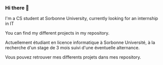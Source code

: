 ### Hi there 👋

I'm a CS student at Sorbonne University, currently looking for an internship in IT 

You can find my different projects in my repository.


Actuellement étudiant en licence informatique à Sorbonne Université, à la recherche d'un stage de 3 mois suivi d'une éventuelle alternance.

Vous pouvez retrouver mes differents projets dans mes repository.
